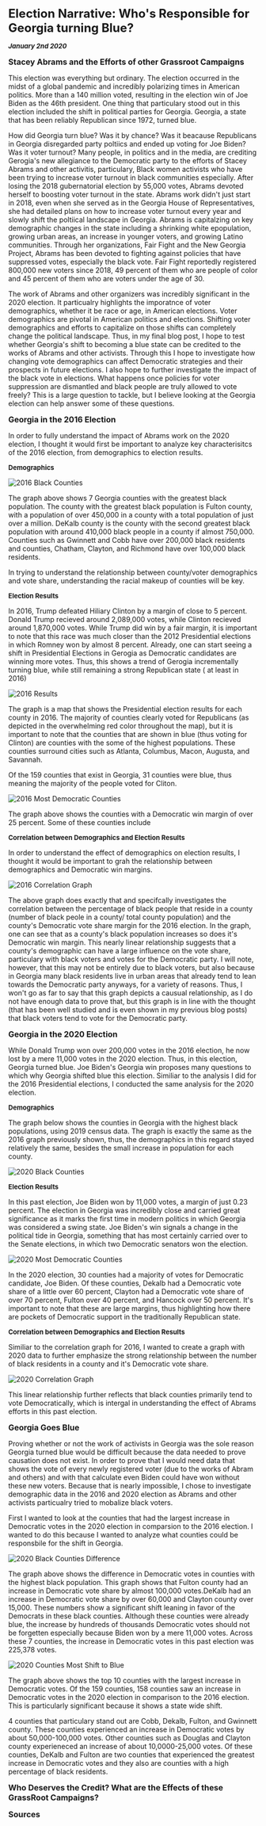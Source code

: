 
**<font size="5"> Election Narrative: Who's Responsible for Georgia turning Blue? </font>**

_**<font size="2"> January 2nd 2020 </font>**_



**<font size="3"> Stacey Abrams and the Efforts of other Grassroot Campaigns </font>**

This election was everything but ordinary. The election occurred in the midst of a global pandemic and incredibly polarizing times in American politics. More than a 140 million voted, resulting in the election win of Joe Biden as the 46th president. One thing that particulary stood out in this election included the shift in political parties for Georgia. Georgia, a state that has been reliably Republican since 1972, turned blue. 

How did Georgia turn blue? Was it by chance? Was it beacause Republicans in Georgia disregarded party poltiics and ended up voting for Joe Biden? Was it voter turnout? Many people, in politics and in the media, are crediting Gerogia's new allegiance to the Democratic party to the efforts of Stacey Abrams and other activitis, particulary, Black women activists who have been trying to increase voter turnout in black communities especially. After losing the 2018 gubernatorial election by 55,000 votes, Abrams devoted herself to boosting voter turnout in the state. Abrams work didn't just start in 2018, even when she served as in the Georgia House of Representatives, she had detailed plans on how to increase voter turnout every year and slowly shift the poltiical landscape in Georgia. Abrams is capitalzing on key demographic changes in the state including a shrinking white epopulation, growing urban areas, an increase in younger voters, and growing Latino communities. Through her organizations, Fair Fight and the New Georgia Project, Abrams has been devoted to fighting against policies that have suppressed votes, especially the black vote. Fair Fight reportedly registered 800,000 new voters since 2018, 49 percent of them who are people of color and 45 percent of them who are voters under the age of 30.

The work of Abrams and other organizers was incredibly significant in the 2020 election. It particualry highlights the imporatnce of voter demographics, whether it be race or age, in American elections. Voter demographics are pivotal in American politics and elections. Shifting voter demographics and efforts to capitalize on those shifts can completely change the political landscape. Thus, in my final blog post, I hope to test whether Georgia's shift to becoming a blue state can be credited to the works of Abrams and other activists. Through this I hope to investigate how changing vote demographics can affect Democratic strategies and their prospects in future elections. I also hope to further investigate the impact of the black vote in elections. What happens once policies for voter suppression are dismantled and black people are truly allowed to vote freely? This is a large question to tackle, but I believe looking at the Georgia election can help answer some of these questions.



**<font size="3"> Georgia in the 2016 Election </font>**

In order to fully understand the impact of Abrams work on the 2020 election, I thought it would first be important to analyze key characterisitcs of the 2016 election, from demographics to election results. 


**<font size="2"> Demographics </font>**

![2016 Black Counties](2016_most_black_counties.png)

The graph above shows 7 Georgia counties with the greatest black population. The county with the greatest black population is Fulton county, with a population of over 450,000 in a county with a total population of just over a million. DeKalb county is the county with the second greatest black population with around 410,000 black people in a county if almost 750,000. Counties such as Gwinnett and Cobb have over 200,000 black residents and counties, Chatham, Clayton, and Richmond have over 100,000 black residents. 

In trying to understand the relationship between county/voter demographics and vote share, understanding the racial makeup of counties will be key.


**<font size="2"> Election Results </font>**

In 2016, Trump defeated Hiliary Clinton by a margin of close to 5 percent. Donald Trump recieved around 2,089,000 votes, while Clinton recieved around 1,870,000 votes. While Trump did win by a fair margin, it is important to note that this race was much closer than the 2012 Presidential elections in which Romney won by almost 8 percent. Already, one can start seeing a shift in Presidential Elections in Gerogia as Democratic candidates are winning more votes. Thus, this shows a trend of Gerogia incrementally turning blue, while still remaining a strong Republican state ( at least in 2016)


![2016 Results](2016_Georgia_Vote.png)


The graph is a map that shows the Presidential election results for each county in 2016. The majority of counties clearly voted for Republicans (as depicted in the overwhelming red color throughout the map), but it is important to note that the counties that are shown in blue (thus voting for Clinton) are counties with the some of the highest populations. These counties surround cities such as Atlanta, Columbus, Macon, Augusta, and Savannah. 


Of the 159 counties that exist in Georgia, 31 counties were blue, thus meaning the majority of the people voted for Cliton.

![2016 Most Democratic Counties](2016_most_democratic_counties.png)



The graph above shows the counties with a Democratic win margin of over 25 percent. Some of these counties include



**<font size="2"> Correlation between Demographics and Election Results </font>**

In order to understand the effect of demographics on election results, I thought it would be important to grah the relationship between demographics and Democratic win margins.


![2016 Correlation Graph](2016_black_vote.png)


The above graph does exactly that and specifcally investigates the correlation between the percentage of black people that reside in a county (number of black peole in a county/ total county population) and the county's Democratic vote share margin for the 2016 election. In the graph, one can see that as a county's black population increases so does it's Democratic win margin. This nearly linear relationship suggests that a county's demographic can have a large influence on the vote share, particulary with black voters and votes for the Democratic party. I will note, however, that this may not be entirely due to black voters, but also because in Georgia many black residents live in urban areas that already tend to lean towards the Democratic party anyways, for a variety of reasons. Thus, I won't go as far to say that this graph depicts a causual relationship, as I do not have enough data to prove that, but this graph is in line with the thought (that has been well studied and is even shown in my previous blog posts) that black voters tend to vote for the Democratic party.



**<font size="3"> Georgia in the 2020 Election </font>**

While Donald Trump won over 200,000 votes in the 2016 election, he now lost by a mere 11,000 votes in the 2020 election. Thus, in this election, Georgia turned blue. Joe Biden's Georgia win proposes many questions to which why Georgia shifted blue this election. Similiar to the analysis I did for the 2016 Presidential elections, I conducted the same analysis for the 2020 election.  


**<font size="2"> Demographics </font>**

The graph below shows the counties in Georgia with the highest black populations, using 2019 census data. The graph is exactly the same as the 2016 graph previously shown, thus, the demographics in this regard stayed relatively the same, besides the small increase in population for each county.

![2020 Black Counties](2020_most_black_counties.png)


**<font size="2"> Election Results </font>**

In this past election, Joe Biden won by 11,000 votes, a margin of just 0.23 percent. The election in Georgia was incredibly close and carried great significance as it marks the first time in modern politics in which Georgia was considered a swing state. Joe Biden's win signals a change in the political tide in Georgia, something that has most certainly carried over to the Senate elections, in which two Democratic senators won the election. 


![2020 Most Democratic Counties](2020_most_democratic_counties.png)

In the 2020 election, 30 counties had a majority of votes for Democratic candidate, Joe Biden. Of these counties, Dekalb had a Democratic vote share of a little over 60 percent, Clayton had a Democratic vote share of over 70 percent, Fulton over 40 percent, and Hancock over 50 percent. It's important to note that these are large margins, thus highlighting how there are pockets of Democratic support in the traditionally Republican state.


**<font size="2"> Correlation between Demographics and Election Results </font>**

Similiar to the correlation graph for 2016, I wanted to create a graph with 2020 data to further emphasize the strong relationship between the number of black residents in a county and it's Democratic vote share.


![2020 Correlation Graph](2020_black_vote.png)


This linear relationship further reflects that black counties primarily tend to vote Democratically, which is intergal in understanding the effect of Abrams efforts in this past election.


**<font size="3"> Georgia Goes Blue </font>**

Proving whether or not the work of activists in Georgia was the sole reason Georgia turned blue would be difficult because the data needed to prove causation does not exist. In order to prove that I would need data that shows the vote of every newly registered voter (due to the works of Abram and others) and with that calculate even Biden could have won without these new voters. Because that is nearly impossible, I chose to investigate demographic data in the 2016 and 2020 election as Abrams and other activists particualry tried to mobalize black voters. 

First I wanted to look at the counties that had the largest increase in Democratic votes in the 2020 election in comparsion to the 2016 election. I wanted to do this because I wanted to analyze what counties could be responsbile for the shift in Georgia.


![2020 Black Counties Difference](final_graph.png)

The graph above shows the difference in Democratic votes in counties with the highest black population. This graph shows that Fulton county had an increase in Democratic vote share by almost 100,000 votes.DeKalb had an increase in Democratic vote share by over 60,000 and Clayton county over 15,000. These numbers show a significant shift leaning in favor of the Democrats in these black counties. Although these counties were already blue, the increase by hundreds of thousands Democratic votes should not be forgetten especially because Biden won by a mere 11,000 votes. Across these 7 counties, the increase in Democratic votes in this past election was 225,378 votes.


![2020 Counties Most Shift to Blue](final_graph_2.png)


The graph above shows the top 10 counties with the largest increase in Democratic votes. Of the 159 counties, 158 counties saw an increase in Democratic votes in the 2020 election in comparison to the 2016 election. This is particularly significant because it shows a state wide shift. 

4 counties that particulary stand out are Cobb, Dekalb, Fulton, and Gwinnett county. These counties experienced an increase in Democratic votes by about 50,000-100,000 votes. Other counties such as Douglas and Clayton county experieneced an increase of about 10,0000-25,000 votes. Of these counties, DeKalb and Fulton are two counties that experienced the greatest increase in Democratic votes and they also are counties with a high percentage of black residents. 











**<font size="3"> Who Deserves the Credit? What are the Effects of these GrassRoot Campaigns? </font>**




**<font size="3"> Sources </font>**








